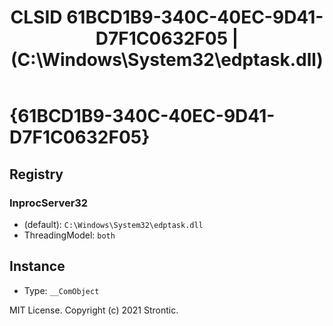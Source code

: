 ﻿---
title: "CLSID 61BCD1B9-340C-40EC-9D41-D7F1C0632F05 | (C:\\Windows\\System32\\edptask.dll)"
excerpt: What is COM-Object CLSID 61BCD1B9-340C-40EC-9D41-D7F1C0632F05?
---

# {61BCD1B9-340C-40EC-9D41-D7F1C0632F05}


## Registry


### InprocServer32

* (default): `C:\Windows\System32\edptask.dll`
* ThreadingModel: `both`

## Instance

* Type: `__ComObject`

MIT License. Copyright (c) 2021 Strontic.


